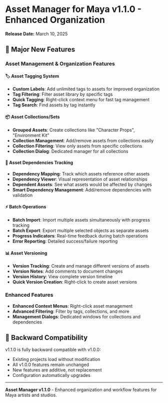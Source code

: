 # Asset Manager for Maya v1.1.0 - Enhanced Organization

**Release Date:** March 10, 2025

## 🚀 Major New Features

### Asset Management & Organization Features

#### 🏷️ Asset Tagging System

- **Custom Labels**: Add unlimited tags to assets for improved organization
- **Tag Filtering**: Filter asset library by specific tags
- **Quick Tagging**: Right-click context menu for fast tag management
- **Tag Search**: Find assets by tag instantly

#### 📦 Asset Collections/Sets

- **Grouped Assets**: Create collections like "Character Props", "Environment Kit"
- **Collection Management**: Add/remove assets from collections easily
- **Collection Filtering**: View only assets from specific collections
- **Collection Dialog**: Dedicated manager for all collections

#### 🔗 Asset Dependencies Tracking

- **Dependency Mapping**: Track which assets reference other assets
- **Dependency Viewer**: Visual representation of asset relationships
- **Dependent Assets**: See what assets would be affected by changes
- **Smart Dependency Management**: Add/remove dependencies with validation

#### ⚡ Batch Operations

- **Batch Import**: Import multiple assets simultaneously with progress tracking
- **Batch Export**: Export multiple selected objects as separate assets
- **Progress Indicators**: Real-time feedback during batch operations
- **Error Reporting**: Detailed success/failure reporting

#### 📊 Asset Versioning

- **Version Tracking**: Create and manage different versions of assets
- **Version Notes**: Add comments to document changes
- **Version History**: View complete version timeline
- **Quick Version Creation**: Right-click to create asset versions

### Enhanced Features

- **Enhanced Context Menus**: Right-click asset management
- **Advanced Filtering**: Filter by tags, collections, and more
- **Management Dialogs**: Dedicated windows for collections and dependencies

## 🔄 Backward Compatibility

v1.1.0 is fully backward compatible with v1.0.0:

- Existing projects load without modification
- All v1.0.0 features remain unchanged
- New features are additive, not replacement
- Configuration automatically upgrades

---

**Asset Manager v1.1.0** - Enhanced organization and workflow features for Maya artists and studios.
